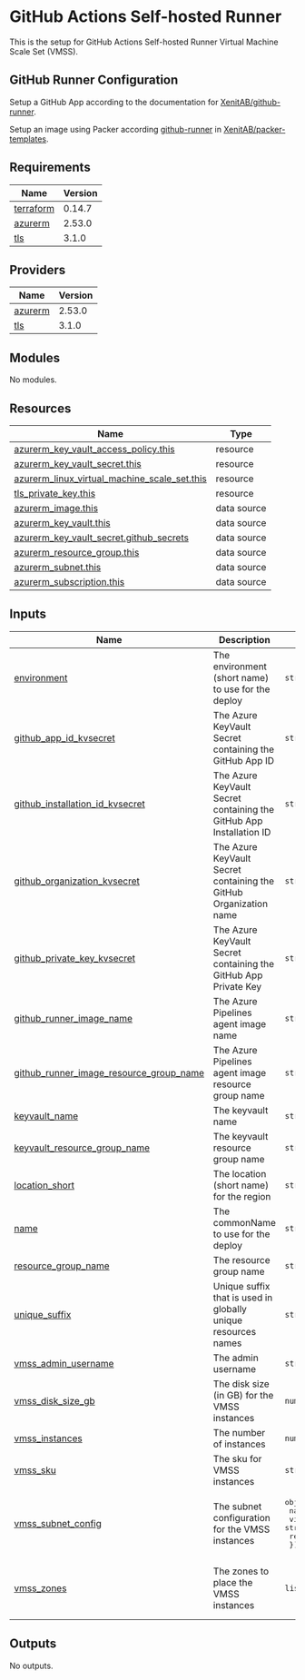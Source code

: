 # GitHub Actions Self-hosted Runner

This is the setup for GitHub Actions Self-hosted Runner Virtual Machine Scale Set (VMSS).

## GitHub Runner Configuration

Setup a GitHub App according to the documentation for [XenitAB/github-runner](https://github.com/XenitAB/github-runner).

Setup an image using Packer according [github-runner](https://github.com/XenitAB/packer-templates/tree/main/templates/azure/github-runner) in [XenitAB/packer-templates](https://github.com/XenitAB/packer-templates).

## Requirements

| Name | Version |
|------|---------|
| <a name="requirement_terraform"></a> [terraform](#requirement\_terraform) | 0.14.7 |
| <a name="requirement_azurerm"></a> [azurerm](#requirement\_azurerm) | 2.53.0 |
| <a name="requirement_tls"></a> [tls](#requirement\_tls) | 3.1.0 |

## Providers

| Name | Version |
|------|---------|
| <a name="provider_azurerm"></a> [azurerm](#provider\_azurerm) | 2.53.0 |
| <a name="provider_tls"></a> [tls](#provider\_tls) | 3.1.0 |

## Modules

No modules.

## Resources

| Name | Type |
|------|------|
| [azurerm_key_vault_access_policy.this](https://registry.terraform.io/providers/hashicorp/azurerm/2.53.0/docs/resources/key_vault_access_policy) | resource |
| [azurerm_key_vault_secret.this](https://registry.terraform.io/providers/hashicorp/azurerm/2.53.0/docs/resources/key_vault_secret) | resource |
| [azurerm_linux_virtual_machine_scale_set.this](https://registry.terraform.io/providers/hashicorp/azurerm/2.53.0/docs/resources/linux_virtual_machine_scale_set) | resource |
| [tls_private_key.this](https://registry.terraform.io/providers/hashicorp/tls/3.1.0/docs/resources/private_key) | resource |
| [azurerm_image.this](https://registry.terraform.io/providers/hashicorp/azurerm/2.53.0/docs/data-sources/image) | data source |
| [azurerm_key_vault.this](https://registry.terraform.io/providers/hashicorp/azurerm/2.53.0/docs/data-sources/key_vault) | data source |
| [azurerm_key_vault_secret.github_secrets](https://registry.terraform.io/providers/hashicorp/azurerm/2.53.0/docs/data-sources/key_vault_secret) | data source |
| [azurerm_resource_group.this](https://registry.terraform.io/providers/hashicorp/azurerm/2.53.0/docs/data-sources/resource_group) | data source |
| [azurerm_subnet.this](https://registry.terraform.io/providers/hashicorp/azurerm/2.53.0/docs/data-sources/subnet) | data source |
| [azurerm_subscription.this](https://registry.terraform.io/providers/hashicorp/azurerm/2.53.0/docs/data-sources/subscription) | data source |

## Inputs

| Name | Description | Type | Default | Required |
|------|-------------|------|---------|:--------:|
| <a name="input_environment"></a> [environment](#input\_environment) | The environment (short name) to use for the deploy | `string` | n/a | yes |
| <a name="input_github_app_id_kvsecret"></a> [github\_app\_id\_kvsecret](#input\_github\_app\_id\_kvsecret) | The Azure KeyVault Secret containing the GitHub App ID | `string` | `"github-app-id"` | no |
| <a name="input_github_installation_id_kvsecret"></a> [github\_installation\_id\_kvsecret](#input\_github\_installation\_id\_kvsecret) | The Azure KeyVault Secret containing the GitHub App Installation ID | `string` | `"github-installation-id"` | no |
| <a name="input_github_organization_kvsecret"></a> [github\_organization\_kvsecret](#input\_github\_organization\_kvsecret) | The Azure KeyVault Secret containing the GitHub Organization name | `string` | `"github-organization"` | no |
| <a name="input_github_private_key_kvsecret"></a> [github\_private\_key\_kvsecret](#input\_github\_private\_key\_kvsecret) | The Azure KeyVault Secret containing the GitHub App Private Key | `string` | `"github-private-key"` | no |
| <a name="input_github_runner_image_name"></a> [github\_runner\_image\_name](#input\_github\_runner\_image\_name) | The Azure Pipelines agent image name | `string` | n/a | yes |
| <a name="input_github_runner_image_resource_group_name"></a> [github\_runner\_image\_resource\_group\_name](#input\_github\_runner\_image\_resource\_group\_name) | The Azure Pipelines agent image resource group name | `string` | `""` | no |
| <a name="input_keyvault_name"></a> [keyvault\_name](#input\_keyvault\_name) | The keyvault name | `string` | `""` | no |
| <a name="input_keyvault_resource_group_name"></a> [keyvault\_resource\_group\_name](#input\_keyvault\_resource\_group\_name) | The keyvault resource group name | `string` | `""` | no |
| <a name="input_location_short"></a> [location\_short](#input\_location\_short) | The location (short name) for the region | `string` | n/a | yes |
| <a name="input_name"></a> [name](#input\_name) | The commonName to use for the deploy | `string` | n/a | yes |
| <a name="input_resource_group_name"></a> [resource\_group\_name](#input\_resource\_group\_name) | The resource group name | `string` | `""` | no |
| <a name="input_unique_suffix"></a> [unique\_suffix](#input\_unique\_suffix) | Unique suffix that is used in globally unique resources names | `string` | `""` | no |
| <a name="input_vmss_admin_username"></a> [vmss\_admin\_username](#input\_vmss\_admin\_username) | The admin username | `string` | `"ghradmin"` | no |
| <a name="input_vmss_disk_size_gb"></a> [vmss\_disk\_size\_gb](#input\_vmss\_disk\_size\_gb) | The disk size (in GB) for the VMSS instances | `number` | `128` | no |
| <a name="input_vmss_instances"></a> [vmss\_instances](#input\_vmss\_instances) | The number of instances | `number` | `1` | no |
| <a name="input_vmss_sku"></a> [vmss\_sku](#input\_vmss\_sku) | The sku for VMSS instances | `string` | `"Standard_F4s_v2"` | no |
| <a name="input_vmss_subnet_config"></a> [vmss\_subnet\_config](#input\_vmss\_subnet\_config) | The subnet configuration for the VMSS instances | <pre>object({<br>    name                 = string<br>    virtual_network_name = string<br>    resource_group_name  = string<br>  })</pre> | n/a | yes |
| <a name="input_vmss_zones"></a> [vmss\_zones](#input\_vmss\_zones) | The zones to place the VMSS instances | `list(string)` | <pre>[<br>  "1",<br>  "2",<br>  "3"<br>]</pre> | no |

## Outputs

No outputs.
